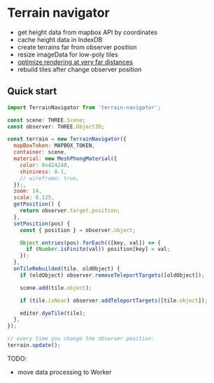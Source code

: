 # Terrain navigator

- get height data from mapbox API by coordinates
- cache height data in IndexDB
- create terrains far from observer position
- resize imageData for low-poly tiles
- [optimize rendering at very far distances](https://discourse.threejs.org/t/moving-the-camera-model-will-shake-if-the-coordinates-are-large/7214)
- rebuild tiles after change observer position

## Quick start

```js
import TerrainNavigator from 'terrain-navigator';

const scene: THREE.Scene;
const observer: THREE.Object3D;

const terrain = new TerrainNavigator({
  mapBoxToken: MAPBOX_TOKEN,
  container: scene,
  material: new MeshPhongMaterial({
    color: 0x424240,
    shininess: 0.1,
    // wireframe: true,
  });,
  zoom: 14,
  scale: 0.125,
  getPosition() {
    return observer.target.position;
  },
  setPosition(pos) {
    const { position } = observer.object;

    Object.entries(pos).forEach(([key, val]) => {
      if (Number.isFinite(val)) position[key] = val;
    });
  },
  onTileRebuilded(tile, oldObject) {
    if (oldObject) observer.removeTeleportTargets([oldObject]);

    scene.add(tile.object);

    if (tile.isNear) observer.addTeleportTargets([tile.object]);

    editor.dyeTile(tile);
  },
});

// every time you change the observer position:
terrain.update();
```

TODO:

- move data processing to Worker
